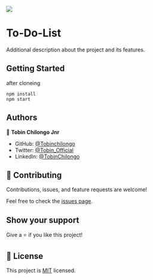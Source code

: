 ![](https://img.shields.io/badge/Microverse-blueviolet)

# To-Do-List

Additional description about the project and its features.

## Getting Started

after cloneing

```
npm install
npm start
```

## Authors

👤 **Tobin Chilongo Jnr**

- GitHub: [@Tobinchilongo](https://github.com/Tobinchilongo)
- Twitter: [@Tobin_Official](https://twitter.com/Tobin_Official)
- LinkedIn: [@TobinChilongo](https://www.linkedin.com/in/tobin-chilongo)

## 🤝 Contributing

Contributions, issues, and feature requests are welcome!

Feel free to check the [issues page](../../issues/).

## Show your support

Give a ⭐️ if you like this project!

## 📝 License

This project is [MIT](./MIT.md) licensed.
